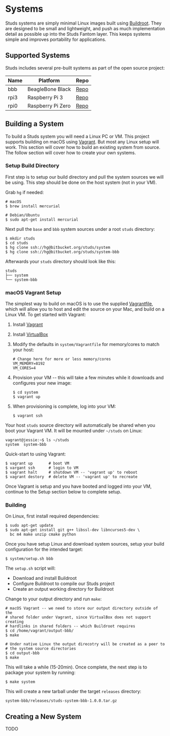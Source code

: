 # Systems

[br]: https://buildroot.org

Studs systems are simply minimal Linux images built using [Buildroot][br]. They
are designed to be small and lightweight, and push as much implementation detail
as possible up into the Studs Fantom layer. This keeps systems simple and
improves portability for applications.

## Supported Systems

[hg-bbb]:  https://bitbucket.org/studs/system-bbb
[hg-rpi3]: https://bitbucket.org/studs/system-rpi3
[hg-rpi0]: https://bitbucket.org/studs/system-rpi0
[vagrant]: https://www.vagrantup.com

Studs includes several pre-built systems as part of the open source project:

Name | Platform          | Repo
-----|-------------------|----------------
bbb  | BeagleBone Black  | [Repo][hg-bbb]
rpi3 | Raspberry Pi 3    | [Repo][hg-rpi3]
rpi0 | Raspberry Pi Zero | [Repo][hg-rpi0]

## Building a System

To build a Studs system you will need a Linux PC or VM. This project supports
building on macOS using [Vagrant][vagrant]. But most any Linux setup will work.
This section will cover how to build an existing system from source. The follow
section will cover how to create your own systems.

### Setup Build Directory

First step is to setup our build directory and pull the system sources we will
be using. This step should be done on the host system (not in your VM).

Grab `hg` if needed:

    # macOS
    $ brew install mercurial

    # Debian/Ubuntu
    $ sudo apt-get install mercurial

Next pull the `base` and `bbb` system sources under a root `studs` directory:

    $ mkdir studs
    $ cd studs
    $ hg clone ssh://hg@bitbucket.org/studs/system
    $ hg clone ssh://hg@bitbucket.org/studs/system-bbb

Afterwards your `studs` directory should look like this:

    studs
    ├── system
    └── system-bbb

### macOS Vagrant Setup

[vf]: https://bitbucket.org/studs/system/src/tip/Vagrantfile

The simplest way to build on macOS is to use the supplied [Vagrantfile][vf],
which will allow you to host and edit the source on your Mac, and build on a
Linux VM. To get started with Vagrant:

  1. Install [Vagrant](https://www.vagrantup.com)

  2. Install [VirtualBox]( https://www.virtualbox.org)

  3. Modify the defaults in `system/Vagrantfile` for memory/cores to
     match your host:

         # Change here for more or less memory/cores
         VM_MEMORY=8192
         VM_CORES=4

   4. Provision your VM -- this will take a few minutes while it downloads and
      configures your new image:

          $ cd system
          $ vagrant up

   5. When provisioning is complete, log into your VM:

          $ vagrant ssh

Your host `studs` source directory will automatically be shared when you boot
your Vagrant VM. It will be mounted under `~/studs` on Linux:

    vagrant@jessie:~$ ls ~/studs
    system  system-bbb

Quick-start to using Vagrant:

    $ vagrant up       # boot VM
    $ vargant ssh      # login to VM
    $ vagrant halt     # shutdown VM -- 'vagrant up' to reboot
    $ vagrant destory  # delete VM -- 'vagrant up' to recreate

Once Vagrant is setup and you have booted and logged into your VM, continue to
the Setup section below to complete setup.

### Building

On Linux, first install required dependencies:

    $ sudo apt-get update
    $ sudo apt-get install git g++ libssl-dev libncurses5-dev \
      bc m4 make unzip cmake python

Once you have setup Linux and download system sources, setup your build
configuration for the intended target:

    $ system/setup.sh bbb

The `setup.sh` script will:

   - Download and install Buildroot
   - Configure Buildroot to compile our Studs project
   - Create an output working directory for Buildroot

Change to your output directory and run `make`:

    # macOS Vagrant -- we need to store our output directory outside of the
    # shared folder under Vagrant, since VirtualBox does not support creating
    # hardlinks in shared folders -- which Buildroot requires
    $ cd /home/vagrant/output-bbb/
    $ make

    # Under native Linux the output direcotry will be created as a peer to
    # the system source directories
    $ cd output-bbb
    $ make

This will take a while (15-20min). Once complete, the next step is to package
your system by running:

    $ make system

This will create a new tarball under the target `releases` directory:

    system-bbb/releases/studs-system-bbb-1.0.0.tar.gz



## Creating a New System

TODO